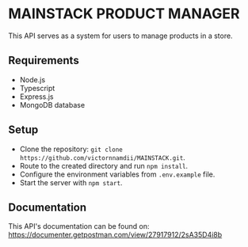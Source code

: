 # MAINSTACK PRODUCT MANAGER

This API serves as a system for users to manage products in a store.

## Requirements

* Node.js
* Typescript
* Express.js
* MongoDB database

## Setup

* Clone the repository: `git clone https://github.com/victornnamdii/MAINSTACK.git`.
* Route to the created directory and run `npm install`.
* Configure the environment variables from `.env.example` file.
* Start the server with `npm start`.

## Documentation

This API's documentation can be found on: https://documenter.getpostman.com/view/27917912/2sA35D4i8b
